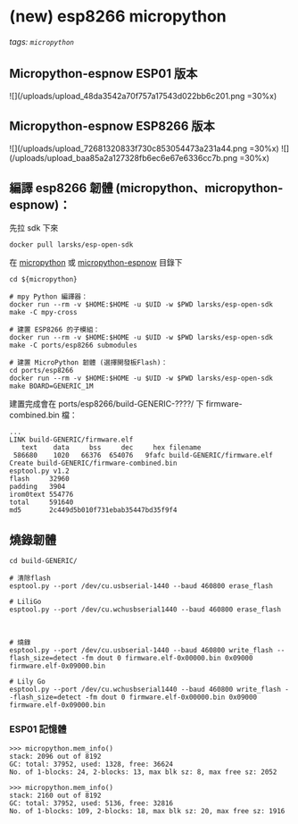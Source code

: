 (new) esp8266 micropython
=====

###### tags: `micropython`



## Micropython-espnow ESP01 版本
![](/uploads/upload_48da3542a70f757a17543d022bb6c201.png =30%x)


## Micropython-espnow ESP8266 版本
![](/uploads/upload_72681320833f730c853054473a231a44.png =30%x) ![](/uploads/upload_baa85a2a127328fb6ec6e67e6336cc7b.png =30%x)



## 編譯 esp8266 韌體 (micropython、micropython-espnow)：

先拉 sdk 下來
```
docker pull larsks/esp-open-sdk
```

在 [micropython](https://github.com/micropython/micropython) 或 [micropython-espnow](https://github.com/glenn20/micropython-espnow-images) 目錄下
```
cd ${micropython}

# mpy Python 編譯器：
docker run --rm -v $HOME:$HOME -u $UID -w $PWD larsks/esp-open-sdk make -C mpy-cross

# 建置 ESP8266 的子模組：
docker run --rm -v $HOME:$HOME -u $UID -w $PWD larsks/esp-open-sdk make -C ports/esp8266 submodules

# 建置 MicroPython 韌體 (選擇開發板Flash)：
cd ports/esp8266
docker run --rm -v $HOME:$HOME -u $UID -w $PWD larsks/esp-open-sdk make BOARD=GENERIC_1M

```

建置完成會在 ports/esp8266/build-GENERIC-????/ 下 firmware-combined.bin 檔：

```
...
LINK build-GENERIC/firmware.elf
   text	   data	    bss	    dec	    hex	filename
 586680	   1020	  66376	 654076	  9fafc	build-GENERIC/firmware.elf
Create build-GENERIC/firmware-combined.bin
esptool.py v1.2
flash     32960
padding   3904
irom0text 554776
total     591640
md5       2c449d5b010f731ebab35447bd35f9f4
```

## 燒錄韌體
```
cd build-GENERIC/

# 清除flash
esptool.py --port /dev/cu.usbserial-1440 --baud 460800 erase_flash

# LiliGo
esptool.py --port /dev/cu.wchusbserial1440 --baud 460800 erase_flash



# 燒錄
esptool.py --port /dev/cu.usbserial-1440 --baud 460800 write_flash --flash_size=detect -fm dout 0 firmware.elf-0x00000.bin 0x09000 firmware.elf-0x09000.bin

# Lily Go
esptool.py --port /dev/cu.wchusbserial1440 --baud 460800 write_flash --flash_size=detect -fm dout 0 firmware.elf-0x00000.bin 0x09000 firmware.elf-0x09000.bin

```


### ESP01 記憶體
```
>>> micropython.mem_info()
stack: 2096 out of 8192
GC: total: 37952, used: 1328, free: 36624
No. of 1-blocks: 24, 2-blocks: 13, max blk sz: 8, max free sz: 2052
 ```
```
>>> micropython.mem_info()
stack: 2160 out of 8192
GC: total: 37952, used: 5136, free: 32816
No. of 1-blocks: 109, 2-blocks: 18, max blk sz: 20, max free sz: 1916
 ```
 
 


